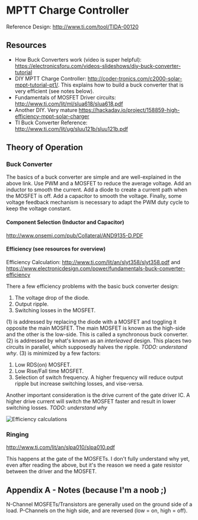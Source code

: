 # MPTT Charge Controller

Reference Design: http://www.ti.com/tool/TIDA-00120

## Resources

- How Buck Converters work (video is super helpful): https://electronicsforu.com/videos-slideshows/diy-buck-converter-tutorial
- DIY MPTT Charge Controller: http://coder-tronics.com/c2000-solar-mppt-tutorial-pt1/. This explains how to build a buck converter that is very efficient (see notes below).
- Fundamentals of MOSFET Driver circuits: http://www.ti.com/lit/ml/slua618/slua618.pdf
- Another DIY. Very mature https://hackaday.io/project/158859-high-efficiency-mppt-solar-charger
- TI Buck Converter Reference: http://www.ti.com/lit/ug/sluu121b/sluu121b.pdf

## Theory of Operation

### Buck Converter

The basics of a buck converter are simple and are well-explained in the above link. Use PWM and a MOSFET to reduce the average voltage. Add an inductor to smooth the current. Add a diode to create a current path when the MOSFET is off. Add a capacitor to smooth the voltage. Finally, some voltage feedback mechanism is necessary to adapt the PWM duty cycle to keep the voltage constant.

#### Component Selection (Inductor and Capacitor)

http://www.onsemi.com/pub/Collateral/AND9135-D.PDF

#### Efficiency (see resources for overview)

Efficiency Calculation: http://www.ti.com/lit/an/slyt358/slyt358.pdf and https://www.electronicdesign.com/power/fundamentals-buck-converter-efficiency

There a few efficiency problems with the basic buck converter design:

1. The voltage drop of the diode.
2. Output ripple.
3. Switching losses in the MOSFET.

(1) is addressed by replacing the diode with a MOSFET and toggling it opposite the main MOSFET. The main MOSFET is known as the high-side and the other is the low-side. This is called a synchronous buck converter.
(2) is addressed by what's known as an *interleaved* design. This places two circuits in parallel, which supposedly halves the ripple. _TODO: understand why_.
(3) is minimized by a few factors:
1. Low RDS(on) MOSFET.
2. Low Rise/Fall time MOSFET.
3. Selection of switch frequency. A higher frequency will reduce output ripple but increase switching losses, and vise-versa.

Another important consideration is the drive current of the gate driver IC. A higher drive current will switch the MOSFET faster and result in lower switching losses. _TODO: understand why_

![Efficiency calculations](https://www.electronicdesign.com/sites/electronicdesign.com/files/uploads/2013/05/Table%20Avnet.JPG)

### Ringing

http://www.ti.com/lit/an/slpa010/slpa010.pdf

This happens at the gate of the MOSFETs. I don't fully understand why yet, even after reading the above, but it's the reason we need a gate resistor between the driver and the MOSFET.

## Appendix A - Notes (because I'm a noob ;)

N-Channel MOSFETs/Transistors are generally used on the ground side of a load. P-Channels on the high side, and are reversed (low = on, high = off).

